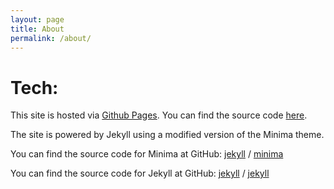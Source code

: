 ```yaml
---
layout: page
title: About
permalink: /about/
---
```


# Tech:
This site is hosted via [Github Pages](https://pages.github.com/).
You can find the source code [here](https://github.com/Stokkie64/stokkie64.github.io). 

The site is powered by Jekyll using a modified version of the Minima theme.

You can find the source code for Minima at GitHub:
[jekyll][jekyll-organization] /
[minima](https://github.com/jekyll/minima)

You can find the source code for Jekyll at GitHub:
[jekyll][jekyll-organization] /
[jekyll](https://github.com/jekyll/jekyll)


[jekyll-organization]: https://github.com/jekyll

